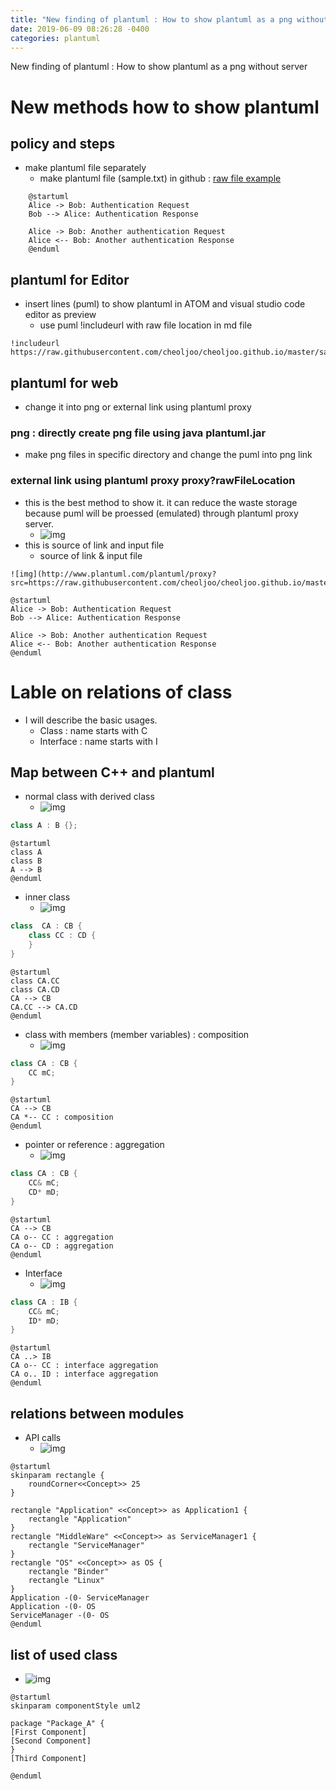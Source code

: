 ```yaml
---
title: "New finding of plantuml : How to show plantuml as a png without server"
date: 2019-06-09 08:26:28 -0400
categories: plantuml
---
```


New finding of plantuml : How to show plantuml as a png without server

# New methods how to show plantuml 

## policy and steps
- make plantuml file separately
    - make plantuml file (sample.txt)  in github : [raw file example](https://raw.githubusercontent.com/cheoljoo/cheoljoo.github.io/master/sample.txt)

```text
    @startuml
    Alice -> Bob: Authentication Request
    Bob --> Alice: Authentication Response
    
    Alice -> Bob: Another authentication Request
    Alice <-- Bob: Another authentication Response
    @enduml
```

## plantuml for Editor
- insert lines (puml) to show plantuml in ATOM and visual studio code editor as preview
    - use puml !includeurl with raw file location in md file
```puml
!includeurl https://raw.githubusercontent.com/cheoljoo/cheoljoo.github.io/master/sample.txt
```

## plantuml for web
- change it into png or external link using plantuml proxy

### png : directly create png file using java plantuml.jar
- make png files in specific directory and change the puml into png link

### external link using plantuml proxy  proxy?rawFileLocation
- this is the best method to show it. it can reduce the waste storage because puml will be proessed (emulated)  through plantuml proxy server.
	- ![img](http://www.plantuml.com/plantuml/proxy?src=https://raw.githubusercontent.com/cheoljoo/cheoljoo.github.io/master/sample.txt)
- this is source of link and input file
    - source of link & input file
```
![img](http://www.plantuml.com/plantuml/proxy?src=https://raw.githubusercontent.com/cheoljoo/cheoljoo.github.io/master/sample.txt)
```

```puml
@startuml
Alice -> Bob: Authentication Request
Bob --> Alice: Authentication Response

Alice -> Bob: Another authentication Request
Alice <-- Bob: Another authentication Response
@enduml
```


# Lable on relations of class
- I will describe the basic usages.
    - Class : name starts with C
    - Interface : name starts with I

## Map between C++ and plantuml
- normal class with derived class
    - ![img](http://www.plantuml.com/plantuml/proxy?src=https://raw.githubusercontent.com/cheoljoo/cheoljoo.github.io/master/samples/normal.plantuml)
```cpp
class A : B {};
```

```puml
@startuml
class A 
class B
A --> B
@enduml
```



- inner class
    - ![img](http://www.plantuml.com/plantuml/proxy?src=https://raw.githubusercontent.com/cheoljoo/cheoljoo.github.io/master/samples/inner.plantuml)
```cpp 
class  CA : CB {
    class CC : CD {
    }
}
```

```puml
@startuml
class CA.CC
class CA.CD
CA --> CB
CA.CC --> CA.CD
@enduml
```


- class with members (member variables) : composition
    - ![img](http://www.plantuml.com/plantuml/proxy?src=https://raw.githubusercontent.com/cheoljoo/cheoljoo.github.io/master/samples/composition.plantuml)
```cpp
class CA : CB {
    CC mC;
}
```

```puml
@startuml
CA --> CB
CA *-- CC : composition
@enduml
```


- pointer or reference : aggregation
    - ![img](http://www.plantuml.com/plantuml/proxy?src=https://raw.githubusercontent.com/cheoljoo/cheoljoo.github.io/master/samples/aggregation.plantuml)
```cpp
class CA : CB {
    CC& mC;
    CD* mD;
}
```

```puml
@startuml
CA --> CB 
CA o-- CC : aggregation
CA o-- CD : aggregation
@enduml
```



- Interface
    - ![img](http://www.plantuml.com/plantuml/proxy?src=https://raw.githubusercontent.com/cheoljoo/cheoljoo.github.io/master/samples/interface.plantuml)
```cpp
class CA : IB {
    CC& mC;
    ID* mD;
}
```

```puml
@startuml
CA ..> IB 
CA o-- CC : interface aggregation
CA o.. ID : interface aggregation
@enduml
```



## relations between modules
- API calls
    - ![img](http://www.plantuml.com/plantuml/proxy?src=https://raw.githubusercontent.com/cheoljoo/cheoljoo.github.io/master/samples/modules.plantuml)

```puml
@startuml
skinparam rectangle {
    roundCorner<<Concept>> 25
}

rectangle "Application" <<Concept>> as Application1 {
    rectangle "Application"
}
rectangle "MiddleWare" <<Concept>> as ServiceManager1 {
    rectangle "ServiceManager"
}
rectangle "OS" <<Concept>> as OS {
    rectangle "Binder"
    rectangle "Linux"
}
Application -(0- ServiceManager
Application -(0- OS
ServiceManager -(0- OS
@enduml
```




## list of used class
- ![img](http://www.plantuml.com/plantuml/proxy?src=https://raw.githubusercontent.com/cheoljoo/cheoljoo.github.io/master/samples/classlist.plantuml)

```puml
@startuml
skinparam componentStyle uml2

package "Package_A" {
[First Component]
[Second Component]
}
[Third Component]

@enduml
```


